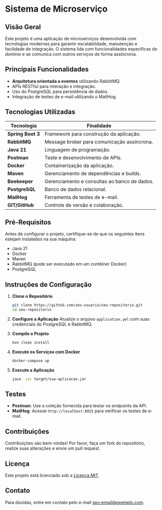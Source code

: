 # Sistema de Microserviço

## Visão Geral
Este projeto é uma aplicação de microserviços desenvolvida com tecnologias modernas para garantir escalabilidade, manutenção e facilidade de integração. O sistema lida com funcionalidades específicas do domínio e se comunica com outros serviços de forma assíncrona.

## Principais Funcionalidades
- **Arquitetura orientada a eventos** utilizando RabbitMQ.
- APIs RESTful para interação e integração.
- Uso do PostgreSQL para persistência de dados.
- Integração de testes de e-mail utilizando o MailHog.

## Tecnologias Utilizadas

| Tecnologia       | Finalidade                         |
|------------------|-----------------------------------|
| **Spring Boot 3** | Framework para construção da aplicação. |
| **RabbitMQ**     | Message broker para comunicação assíncrona. |
| **Java 21**      | Linguagem de programação.         |
| **Postman**      | Teste e desenvolvimento de APIs. |
| **Docker**       | Containerização da aplicação.    |
| **Maven**        | Gerenciamento de dependências e builds. |
| **Beekeeper**    | Gerenciamento e consultas ao banco de dados. |
| **PostgreSQL**   | Banco de dados relacional.        |
| **MailHog**      | Ferramenta de testes de e-mail.   |
| **GIT/GitHub**   | Controle de versão e colaboração. |

## Pré-Requisitos
Antes de configurar o projeto, certifique-se de que os seguintes itens estejam instalados na sua máquina:

- Java 21
- Docker
- Maven
- RabbitMQ (pode ser executado em um contêiner Docker)
- PostgreSQL

## Instruções de Configuração

1. **Clone o Repositório**
   ```bash
   git clone https://github.com/seu-usuario/seu-repositorio.git
   cd seu-repositorio
   ```

2. **Configure a Aplicação**
   Atualize o arquivo `application.yml` com suas credenciais do PostgreSQL e RabbitMQ.

3. **Compile o Projeto**
   ```bash
   mvn clean install
   ```

4. **Execute os Serviços com Docker**
   ```bash
   docker-compose up
   ```

5. **Execute a Aplicação**
   ```bash
   java -jar target/sua-aplicacao.jar
   ```

## Testes

- **Postman**: Use a coleção fornecida para testar os endpoints da API.
- **MailHog**: Acesse `http://localhost:8025` para verificar os testes de e-mail.

## Contribuições
Contribuições são bem-vindas! Por favor, faça um fork do repositório, realize suas alterações e envie um pull request.

## Licença
Este projeto está licenciado sob a [Licença MIT](LICENSE).

## Contato
Para dúvidas, entre em contato pelo e-mail [seu-email@exemplo.com](mailto:seu-email@exemplo.com).

